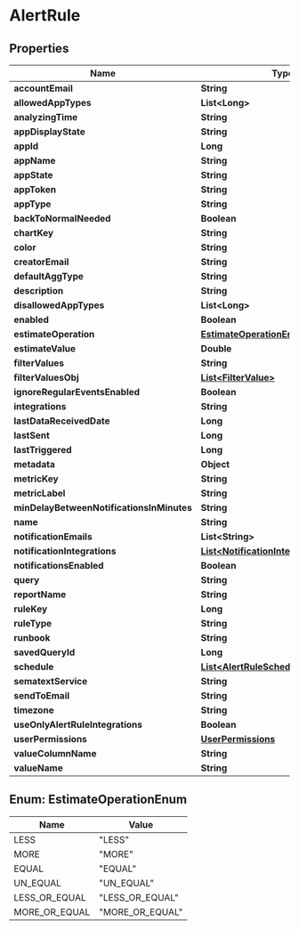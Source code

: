 # AlertRule

## Properties

| Name                                      | Type                                                                          | Description | Notes      |
| ----------------------------------------- | ----------------------------------------------------------------------------- | ----------- | ---------- |
| **accountEmail**                          | **String**                                                                    |             | [optional] |
| **allowedAppTypes**                       | **List&lt;Long&gt;**                                                          |             | [optional] |
| **analyzingTime**                         | **String**                                                                    |             | [optional] |
| **appDisplayState**                       | **String**                                                                    |             | [optional] |
| **appId**                                 | **Long**                                                                      |             | [optional] |
| **appName**                               | **String**                                                                    |             | [optional] |
| **appState**                              | **String**                                                                    |             | [optional] |
| **appToken**                              | **String**                                                                    |             | [optional] |
| **appType**                               | **String**                                                                    |             | [optional] |
| **backToNormalNeeded**                    | **Boolean**                                                                   |             | [optional] |
| **chartKey**                              | **String**                                                                    |             | [optional] |
| **color**                                 | **String**                                                                    |             | [optional] |
| **creatorEmail**                          | **String**                                                                    |             | [optional] |
| **defaultAggType**                        | **String**                                                                    |             | [optional] |
| **description**                           | **String**                                                                    |             | [optional] |
| **disallowedAppTypes**                    | **List&lt;Long&gt;**                                                          |             | [optional] |
| **enabled**                               | **Boolean**                                                                   |             | [optional] |
| **estimateOperation**                     | [**EstimateOperationEnum**](#EstimateOperationEnum)                           |             | [optional] |
| **estimateValue**                         | **Double**                                                                    |             | [optional] |
| **filterValues**                          | **String**                                                                    |             | [optional] |
| **filterValuesObj**                       | [**List&lt;FilterValue&gt;**](FilterValue.md)                                 |             | [optional] |
| **ignoreRegularEventsEnabled**            | **Boolean**                                                                   |             | [optional] |
| **integrations**                          | **String**                                                                    |             | [optional] |
| **lastDataReceivedDate**                  | **Long**                                                                      |             | [optional] |
| **lastSent**                              | **Long**                                                                      |             | [optional] |
| **lastTriggered**                         | **Long**                                                                      |             | [optional] |
| **metadata**                              | **Object**                                                                    |             | [optional] |
| **metricKey**                             | **String**                                                                    |             | [optional] |
| **metricLabel**                           | **String**                                                                    |             | [optional] |
| **minDelayBetweenNotificationsInMinutes** | **String**                                                                    |             | [optional] |
| **name**                                  | **String**                                                                    |             | [optional] |
| **notificationEmails**                    | **List&lt;String&gt;**                                                        |             | [optional] |
| **notificationIntegrations**              | [**List&lt;NotificationIntegration&gt;**](NotificationIntegration.md)         |             | [optional] |
| **notificationsEnabled**                  | **Boolean**                                                                   |             | [optional] |
| **query**                                 | **String**                                                                    |             | [optional] |
| **reportName**                            | **String**                                                                    |             | [optional] |
| **ruleKey**                               | **Long**                                                                      |             | [optional] |
| **ruleType**                              | **String**                                                                    |             | [optional] |
| **runbook**                               | **String**                                                                    |             | [optional] |
| **savedQueryId**                          | **Long**                                                                      |             | [optional] |
| **schedule**                              | [**List&lt;AlertRuleScheduleWeekdayDto&gt;**](AlertRuleScheduleWeekdayDto.md) |             | [optional] |
| **sematextService**                       | **String**                                                                    |             | [optional] |
| **sendToEmail**                           | **String**                                                                    |             | [optional] |
| **timezone**                              | **String**                                                                    |             | [optional] |
| **useOnlyAlertRuleIntegrations**          | **Boolean**                                                                   |             | [optional] |
| **userPermissions**                       | [**UserPermissions**](UserPermissions.md)                                     |             | [optional] |
| **valueColumnName**                       | **String**                                                                    |             | [optional] |
| **valueName**                             | **String**                                                                    |             | [optional] |

<a name="EstimateOperationEnum"></a>

## Enum: EstimateOperationEnum

| Name          | Value                     |
| ------------- | ------------------------- |
| LESS          | &quot;LESS&quot;          |
| MORE          | &quot;MORE&quot;          |
| EQUAL         | &quot;EQUAL&quot;         |
| UN_EQUAL      | &quot;UN_EQUAL&quot;      |
| LESS_OR_EQUAL | &quot;LESS_OR_EQUAL&quot; |
| MORE_OR_EQUAL | &quot;MORE_OR_EQUAL&quot; |
